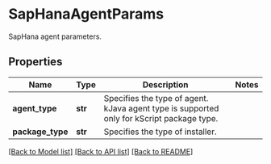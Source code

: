 # SapHanaAgentParams

SapHana agent parameters.

## Properties
Name | Type | Description | Notes
------------ | ------------- | ------------- | -------------
**agent_type** | **str** | Specifies the type of agent. kJava agent type is supported only for kScript package type. | 
**package_type** | **str** | Specifies the type of installer. | 

[[Back to Model list]](../README.md#documentation-for-models) [[Back to API list]](../README.md#documentation-for-api-endpoints) [[Back to README]](../README.md)


